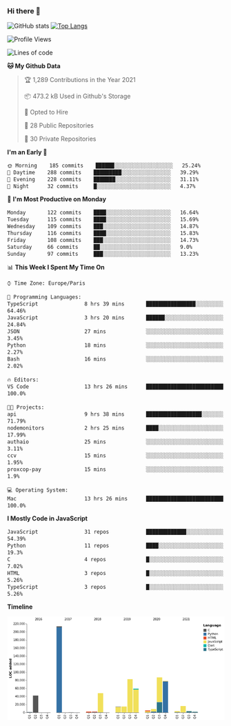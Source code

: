 ### Hi there 👋


![GitHub stats](https://github-readme-stats.vercel.app/api?username=eastkap&theme=dark&show_icons=true&count_private=true)
[![Top Langs](https://github-readme-stats.vercel.app/api/top-langs/?username=eastkap&layout=compact)](https://github.com/anuraghazra/github-readme-stats)



<!--START_SECTION:waka-->
![Profile Views](http://img.shields.io/badge/Profile%20Views-0-blue)

![Lines of code](https://img.shields.io/badge/From%20Hello%20World%20I%27ve%20Written-686398%20lines%20of%20code-blue)

**🐱 My Github Data** 

> 🏆 1,289 Contributions in the Year 2021
 > 
> 📦 473.2 kB Used in Github's Storage 
 > 
> 💼 Opted to Hire
 > 
> 📜 28 Public Repositories 
 > 
> 🔑 30 Private Repositories  
 > 
**I'm an Early 🐤** 

```text
🌞 Morning    185 commits    ██████░░░░░░░░░░░░░░░░░░░   25.24% 
🌆 Daytime    288 commits    █████████░░░░░░░░░░░░░░░░   39.29% 
🌃 Evening    228 commits    ███████░░░░░░░░░░░░░░░░░░   31.11% 
🌙 Night      32 commits     █░░░░░░░░░░░░░░░░░░░░░░░░   4.37%

```
📅 **I'm Most Productive on Monday** 

```text
Monday       122 commits    ████░░░░░░░░░░░░░░░░░░░░░   16.64% 
Tuesday      115 commits    ████░░░░░░░░░░░░░░░░░░░░░   15.69% 
Wednesday    109 commits    ███░░░░░░░░░░░░░░░░░░░░░░   14.87% 
Thursday     116 commits    ████░░░░░░░░░░░░░░░░░░░░░   15.83% 
Friday       108 commits    ███░░░░░░░░░░░░░░░░░░░░░░   14.73% 
Saturday     66 commits     ██░░░░░░░░░░░░░░░░░░░░░░░   9.0% 
Sunday       97 commits     ███░░░░░░░░░░░░░░░░░░░░░░   13.23%

```


📊 **This Week I Spent My Time On** 

```text
⌚︎ Time Zone: Europe/Paris

💬 Programming Languages: 
TypeScript               8 hrs 39 mins       ████████████████░░░░░░░░░   64.46% 
JavaScript               3 hrs 20 mins       ██████░░░░░░░░░░░░░░░░░░░   24.84% 
JSON                     27 mins             ░░░░░░░░░░░░░░░░░░░░░░░░░   3.45% 
Python                   18 mins             ░░░░░░░░░░░░░░░░░░░░░░░░░   2.27% 
Bash                     16 mins             ░░░░░░░░░░░░░░░░░░░░░░░░░   2.02%

🔥 Editors: 
VS Code                  13 hrs 26 mins      █████████████████████████   100.0%

🐱‍💻 Projects: 
api                      9 hrs 38 mins       ██████████████████░░░░░░░   71.79% 
nodemonitors             2 hrs 25 mins       ████░░░░░░░░░░░░░░░░░░░░░   17.99% 
authaio                  25 mins             ░░░░░░░░░░░░░░░░░░░░░░░░░   3.11% 
ccv                      15 mins             ░░░░░░░░░░░░░░░░░░░░░░░░░   1.95% 
proxcop-pay              15 mins             ░░░░░░░░░░░░░░░░░░░░░░░░░   1.9%

💻 Operating System: 
Mac                      13 hrs 26 mins      █████████████████████████   100.0%

```

**I Mostly Code in JavaScript** 

```text
JavaScript               31 repos            █████████████░░░░░░░░░░░░   54.39% 
Python                   11 repos            ████░░░░░░░░░░░░░░░░░░░░░   19.3% 
C                        4 repos             █░░░░░░░░░░░░░░░░░░░░░░░░   7.02% 
HTML                     3 repos             █░░░░░░░░░░░░░░░░░░░░░░░░   5.26% 
TypeScript               3 repos             █░░░░░░░░░░░░░░░░░░░░░░░░   5.26%

```


**Timeline**

![Chart not found](https://raw.githubusercontent.com/Eastkap/Eastkap/main/charts/bar_graph.png) 


<!--END_SECTION:waka-->

<!--
**Eastkap/eastkap** is a ✨ _special_ ✨ repository because its `README.md` (this file) appears on your GitHub profile.

Here are some ideas to get you started:

- 🔭 I’m currently working on ...
- 🌱 I’m currently learning ...
- 👯 I’m looking to collaborate on ...
- 🤔 I’m looking for help with ...
- 💬 Ask me about ...
- 📫 How to reach me: ...
- 😄 Pronouns: ...
- ⚡ Fun fact: ...
-->
